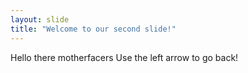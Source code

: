 ```yaml
---
layout: slide
title: "Welcome to our second slide!"
---
```

Hello there motherfacers
Use the left arrow to go back!
